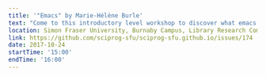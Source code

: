 ```yaml
---
title: '"Emacs" by Marie-Hélène Burle'
text: "Come to this introductory level workshop to discover what emacs is and what it can do. Even if you do not plan on learning emacs, being exposed to its world could be inspiring and make you reconsider your workflow and work tools. If you intend on playing with emacs during the workshop, come with a version installed on your machine (see below)."
location: Simon Fraser University, Burnaby Campus, Library Research Commons
link: https://github.com/sciprog-sfu/sciprog-sfu.github.io/issues/174
date: 2017-10-24
startTime: '15:00'
endTime: '16:00'
---
```

